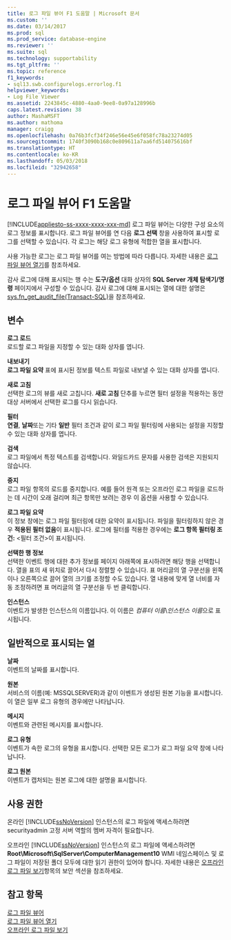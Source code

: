 ```yaml
---
title: 로그 파일 뷰어 F1 도움말 | Microsoft 문서
ms.custom: ''
ms.date: 03/14/2017
ms.prod: sql
ms.prod_service: database-engine
ms.reviewer: ''
ms.suite: sql
ms.technology: supportability
ms.tgt_pltfrm: ''
ms.topic: reference
f1_keywords:
- sql13.swb.configurelogs.errorlog.f1
helpviewer_keywords:
- Log File Viewer
ms.assetid: 2243845c-4880-4aa0-9ee8-0a97a128996b
caps.latest.revision: 38
author: MashaMSFT
ms.author: mathoma
manager: craigg
ms.openlocfilehash: 0a76b3fcf34f246e56e45e6f058fc78a23274d05
ms.sourcegitcommit: 1740f3090b168c0e809611a7aa6fd514075616bf
ms.translationtype: HT
ms.contentlocale: ko-KR
ms.lasthandoff: 05/03/2018
ms.locfileid: "32942658"
---
```

# <a name="log-file-viewer-f1-help"></a>로그 파일 뷰어 F1 도움말
[!INCLUDE[appliesto-ss-xxxx-xxxx-xxx-md](../../includes/appliesto-ss-xxxx-xxxx-xxx-md.md)]
  로그 파일 뷰어는 다양한 구성 요소의 로그 정보를 표시합니다. 로그 파일 뷰어를 연 다음 **로그 선택** 창을 사용하여 표시할 로그를 선택할 수 있습니다. 각 로그는 해당 로그 유형에 적합한 열을 표시합니다.  
  
 사용 가능한 로그는 로그 파일 뷰어를 여는 방법에 따라 다릅니다. 자세한 내용은 [로그 파일 뷰어 열기](../../relational-databases/logs/open-log-file-viewer.md)를 참조하세요.  
  
 감사 로그에 대해 표시되는 행 수는 **도구/옵션** 대화 상자의 **SQL Server 개체 탐색기/명령** 페이지에서 구성할 수 있습니다. 감사 로그에 대해 표시되는 열에 대한 설명은 [sys.fn_get_audit_file&#40;Transact-SQL&#41;](../../relational-databases/system-functions/sys-fn-get-audit-file-transact-sql.md)을 참조하세요.  
  
## <a name="options"></a>변수  
 **로그 로드**  
 로드할 로그 파일을 지정할 수 있는 대화 상자를 엽니다.  
  
 **내보내기**  
 **로그 파일 요약** 표에 표시된 정보를 텍스트 파일로 내보낼 수 있는 대화 상자를 엽니다.  
  
 **새로 고침**  
 선택한 로그의 뷰를 새로 고칩니다. **새로 고침** 단추를 누르면 필터 설정을 적용하는 동안 대상 서버에서 선택한 로그를 다시 읽습니다.  
  
 **필터**  
 **연결**, **날짜**또는 기타 **일반** 필터 조건과 같이 로그 파일 필터링에 사용되는 설정을 지정할 수 있는 대화 상자를 엽니다.  
  
 **검색**  
 로그 파일에서 특정 텍스트를 검색합니다. 와일드카드 문자를 사용한 검색은 지원되지 않습니다.  
  
 **중지**  
 로그 파일 항목의 로드를 중지합니다. 예를 들어 원격 또는 오프라인 로그 파일을 로드하는 데 시간이 오래 걸리며 최근 항목만 보려는 경우 이 옵션을 사용할 수 있습니다.  
  
 **로그 파일 요약**  
 이 정보 창에는 로그 파일 필터링에 대한 요약이 표시됩니다. 파일을 필터링하지 않은 경우 **적용된 필터 없음**이 표시됩니다. 로그에 필터를 적용한 경우에는 **로그 항목 필터링 조건:** \<필터 조건>이 표시됩니다.  
  
 **선택한 행 정보**  
 선택한 이벤트 행에 대한 추가 정보를 페이지 아래쪽에 표시하려면 해당 행을 선택합니다. 열을 표의 새 위치로 끌어서 다시 정렬할 수 있습니다. 표 머리글의 열 구분선을 왼쪽이나 오른쪽으로 끌어 열의 크기를 조정할 수도 있습니다. 열 내용에 맞게 열 너비를 자동 조정하려면 표 머리글의 열 구분선을 두 번 클릭합니다.  
  
 **인스턴스**  
 이벤트가 발생한 인스턴스의 이름입니다. 이 이름은 *컴퓨터 이름*\\*인스턴스 이름*으로 표시됩니다.  
  
## <a name="frequently-displayed-columns"></a>일반적으로 표시되는 열  
 **날짜**  
 이벤트의 날짜를 표시합니다.  
  
 **원본**  
 서비스의 이름(예: MSSQLSERVER)과 같이 이벤트가 생성된 원본 기능을 표시합니다. 이 열은 일부 로그 유형의 경우에만 나타납니다.  
  
 **메시지**  
 이벤트와 관련된 메시지를 표시합니다.  
  
 **로그 유형**  
 이벤트가 속한 로그의 유형을 표시합니다. 선택한 모든 로그가 로그 파일 요약 창에 나타납니다.  
  
 **로그 원본**  
 이벤트가 캡처되는 원본 로그에 대한 설명을 표시합니다.  
  
## <a name="permissions"></a>사용 권한  
 온라인 [!INCLUDE[ssNoVersion](../../includes/ssnoversion-md.md)] 인스턴스의 로그 파일에 액세스하려면 securityadmin 고정 서버 역할의 멤버 자격이 필요합니다.  
  
 오프라인 [!INCLUDE[ssNoVersion](../../includes/ssnoversion-md.md)] 인스턴스의 로그 파일에 액세스하려면 **Root\Microsoft\SqlServer\ComputerManagement10** WMI 네임스페이스 및 로그 파일이 저장된 폴더 모두에 대한 읽기 권한이 있어야 합니다. 자세한 내용은 [오프라인 로그 파일 보기](../../relational-databases/logs/view-offline-log-files.md)항목의 보안 섹션을 참조하세요.  
  
## <a name="see-also"></a>참고 항목  
 [로그 파일 뷰어](../../relational-databases/logs/log-file-viewer.md)   
 [로그 파일 뷰어 열기](../../relational-databases/logs/open-log-file-viewer.md)   
 [오프라인 로그 파일 보기](../../relational-databases/logs/view-offline-log-files.md)  
  
  
